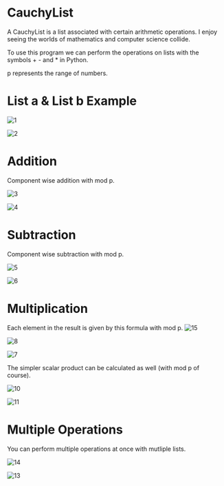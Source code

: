 # CauchyList
A CauchyList is a list associated with certain arithmetic operations. I enjoy seeing the worlds of mathematics and computer science collide.

To use this program we can perform the operations on lists with the symbols + - and * in Python.

p represents the range of numbers.

# List a & List b Example
![1](https://user-images.githubusercontent.com/59797227/100786366-071d8c80-33e0-11eb-8756-5ea9ddfb2f5b.png)

![2](https://user-images.githubusercontent.com/59797227/100786371-08e75000-33e0-11eb-8db2-e2ba8b3bc2f0.png)

# Addition
Component wise addition with mod p.

![3](https://user-images.githubusercontent.com/59797227/100786786-a04ca300-33e0-11eb-9c94-a30745854b28.png)

![4](https://user-images.githubusercontent.com/59797227/100786790-a17dd000-33e0-11eb-8a77-38268a873131.png)




# Subtraction
Component wise subtraction with mod p.

![5](https://user-images.githubusercontent.com/59797227/100787051-0d603880-33e1-11eb-92d9-cb8f15e6567d.png)

![6](https://user-images.githubusercontent.com/59797227/100787056-0f29fc00-33e1-11eb-9500-455ee8e704ac.png)



# Multiplication
Each element in the result is given by this formula with mod p.
![15](https://user-images.githubusercontent.com/59797227/100792667-fc1b2a00-33e8-11eb-954e-6533b7f3bc8e.png)


![8](https://user-images.githubusercontent.com/59797227/100792240-5962ab80-33e8-11eb-833d-1357fb1af5fe.png)

![7](https://user-images.githubusercontent.com/59797227/100787274-64fea400-33e1-11eb-9dc0-8ddd3b218a75.png)

The simpler scalar product can be calculated as well (with mod p of course).

![10](https://user-images.githubusercontent.com/59797227/100790004-3be01280-33e5-11eb-8c41-06776e418f72.png)

![11](https://user-images.githubusercontent.com/59797227/100790402-b872f100-33e5-11eb-9609-01cea44ccad7.png)

# Multiple Operations
You can perform multiple operations at once with mutliple lists.

![14](https://user-images.githubusercontent.com/59797227/100791589-6f23a100-33e7-11eb-83ec-eb9732cd0a9d.png)

![13](https://user-images.githubusercontent.com/59797227/100791435-426f8980-33e7-11eb-9701-98bf9f215cdf.png)
